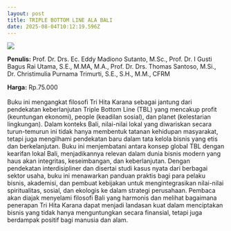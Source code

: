 ```yaml
---
layout: post
title: TRIPLE BOTTOM LINE ALA BALI
date: 2025-08-04T10:12:19.596Z
---
```

![](/images/uploads/isbn-triple-bottom-line-ala-bali-c.jpg)

**P﻿enulis:** Prof. Dr. Drs. Ec. Eddy Madiono Sutanto, M.Sc.,
Prof. Dr. I Gusti Bagus Rai Utama, S.E., M.MA, M.A.,
Prof. Dr. Drs. Thomas Santoso, M.Si.,
Dr. Christimulia Purnama Trimurti, S.E., S.H., M.M., CFRM

**Harga:** Rp.75.000\
\
Buku ini mengangkat filosofi Tri Hita Karana sebagai jantung dari pendekatan keberlanjutan Triple Bottom Line (TBL) yang mencakup profit (keuntungan ekonomi), people (keadilan sosial), dan planet (kelestarian lingkungan). Dalam konteks Bali, nilai-nilai lokal yang diwariskan secara turun-temurun ini tidak hanya membentuk tatanan kehidupan masyarakat, tetapi juga mengilhami pendekatan baru dalam tata kelola bisnis yang etis dan berkelanjutan. Buku ini menjembatani antara konsep global TBL dengan kearifan lokal Bali, menjadikannya relevan dalam dunia bisnis modern yang haus akan integritas, keseimbangan, dan keberlanjutan.
	Dengan pendekatan interdisipliner dan disertai studi kasus nyata dari berbagai sektor usaha, buku ini menawarkan panduan praktis bagi para pelaku bisnis, akademisi, dan pembuat kebijakan untuk mengintegrasikan nilai-nilai spiritualitas, sosial, dan ekologis ke dalam strategi perusahaan. Pembaca akan diajak menyelami filosofi Bali yang harmonis dan melihat bagaimana penerapan Tri Hita Karana dapat menjadi landasan kuat dalam menciptakan bisnis yang tidak hanya menguntungkan secara finansial, tetapi juga berdampak positif bagi manusia dan alam.